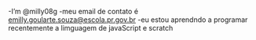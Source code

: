 -I’m @milly08g
-meu email de contato é emilly.goularte.souza@escola.pr.gov.br
-eu estou  aprendndo a programar recentemente a  limguagem  de javaScript e scratch
